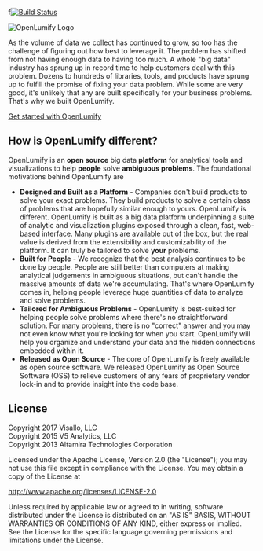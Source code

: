 f[![Build Status](https://travis-ci.org/openlumify/openlumify.svg?branch=master)](https://travis-ci.org/openlumify/openlumify)

![OpenLumify Logo](http://docs.openlumify.org/img/openlumify-banner.png)

As the volume of data we collect has continued to grow, so too has the challenge of figuring out how best to leverage it. The problem has shifted from not having enough data to having too much. A whole "big data" industry has sprung up in record time to help customers deal with this problem. Dozens to hundreds of libraries, tools, and products have sprung up to fulfill the promise of fixing your data problem. While some are very good, it's unlikely that any are built specifically for your business problems. That's why we built OpenLumify.

[Get started with OpenLumify](http://docs.openlumify.org/getting-started/index.html)

## How is OpenLumify different?

OpenLumify is an **open source** big data **platform** for analytical tools and visualizations to help **people** solve **ambiguous problems**. The foundational motivations behind OpenLumify are

* **Designed and Built as a Platform** - Companies don't build products to solve your exact problems. They build products to solve a certain class of problems that are hopefully similar enough to yours. OpenLumify is different. OpenLumify is built as a big data platform underpinning a suite of analytic and visualization plugins exposed through a clean, fast, web-based interface. Many plugins are available out of the box, but the real value is derived from the extensibility and customizability of the platform. It can truly be tailored to solve **your** problems.
* **Built for People** - We recognize that the best analysis continues to be done by people. People are still better than computers at making analytical judgements in ambiguous situations, but can't handle the massive amounts of data we're accumulating. That's where OpenLumify comes in, helping people leverage huge quantities of data to analyze and solve problems.
* **Tailored for Ambiguous Problems** - OpenLumify is best-suited for helping people solve problems where there's no straightforward solution. For many problems, there is no "correct" answer and you may not even know what you're looking for when you start. OpenLumify will help you organize and understand your data and the hidden connections embedded within it.
* **Released as Open Source** - The core of OpenLumify is freely available as open source software. We released OpenLumify as Open Source Software (OSS) to relieve customers of any fears of proprietary vendor lock-in and to provide insight into the code base.

## License

Copyright 2017 Visallo, LLC<br>
Copyright 2015 V5 Analytics, LLC<br>
Copyright 2013 Altamira Technologies Corporation

Licensed under the Apache License, Version 2.0 (the "License");
you may not use this file except in compliance with the License.
You may obtain a copy of the License at

   http://www.apache.org/licenses/LICENSE-2.0

Unless required by applicable law or agreed to in writing, software
distributed under the License is distributed on an "AS IS" BASIS,
WITHOUT WARRANTIES OR CONDITIONS OF ANY KIND, either express or implied.
See the License for the specific language governing permissions and
limitations under the License.
